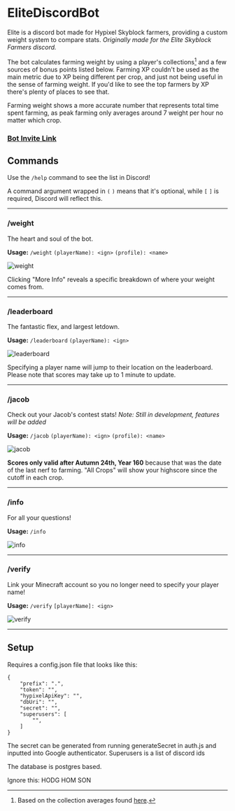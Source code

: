 # EliteDiscordBot

Elite is a discord bot made for Hypixel Skyblock farmers, providing a custom weight system to compare stats. 
*Originally made for the Elite Skyblock Farmers discord.*

The bot calculates farming weight by using a player's collections[^1] and a few sources of bonus points listed below. Farming XP couldn't be used as the main metric due to XP being different per crop, and just not being useful in the sense of farming weight. If you'd like to see the top farmers by XP there's plenty of places to see that. 

Farming weight shows a more accurate number that represents total time spent farming, as peak farming only averages around 7 weight per hour no matter which crop.

### [Bot Invite Link](https://discord.com/oauth2/authorize?client_id=845065148997566486&scope=applications.commands%20bot&permissions=2214718528)

## Commands

Use the `/help` command to see the list in Discord!

A command argument wrapped in `(` `)` means that it's optional, while `[` `]` is required, Discord will reflect this.

---
### /weight
The heart and soul of the bot.

**Usage:** `/weight` `(playerName): <ign>` `(profile): <name>`

![weight](https://user-images.githubusercontent.com/24925519/141417392-bd4ec50f-6e88-482f-9032-220080806d41.png)

Clicking "More Info" reveals a specific breakdown of where your weight comes from.

---
### /leaderboard
The fantastic flex, and largest letdown.

**Usage:** `/leaderboard` `(playerName): <ign>`

![leaderboard](https://user-images.githubusercontent.com/24925519/141417369-183d77c4-91a7-4dde-9377-d638a648e29d.png)

Specifying a player name will jump to their location on the leaderboard. Please note that scores may take up to 1 minute to update.

---
### /jacob
Check out your Jacob's contest stats! *Note: Still in development, features will be added*

**Usage:** `/jacob` `(playerName): <ign>` `(profile): <name>`

![jacob](https://user-images.githubusercontent.com/24925519/141417352-36eb900c-b5f5-44da-87ac-a4e4a28c7f59.png)

**Scores only valid after Autumn 24th, Year 160** because that was the date of the last nerf to farming. "All Crops" will show your highscore since the cutoff in each crop.

---
### /info
For all your questions!

**Usage:** `/info`

![info](https://user-images.githubusercontent.com/24925519/141417324-7897b082-5970-40c9-9795-2c2820009c7d.png)

---
### /verify
Link your Minecraft account so you no longer need to specify your player name!

**Usage:** `/verify` `[playerName]: <ign>`

![verify](https://user-images.githubusercontent.com/24925519/141417282-8fbff27c-8955-448b-a599-db1d3a20973f.png)

---
## Setup

Requires a config.json file that looks like this:
```
{
	"prefix": ".",
	"token": "",
	"hypixelApiKey": "",
	"dbUri": "",
	"secret": "",
	"superusers": [
		"",
	]
}
```
The secret can be generated from running generateSecret in auth.js and inputted into Google authenticator.
Superusers is a list of discord ids

The database is postgres based.

Ignore this: HODG HOM SON

[^1]: Based on the collection averages found [here](https://drive.google.com/file/d/16mZpN4OyRONEfrPdCrpuleVbZVwwT6_M/view?usp=sharing/).
